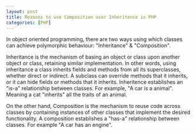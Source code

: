 ```yaml
---
layout: post
title: Reasons to use Composition over Inheritence in PHP
categories: [PHP]
---
```


In object oriented programming, there are two ways using which classes can achieve polymorphic behaviour: "Inheritance" & "Composition".

Inheritance is the mechanism of basing an object or class upon another object or class, retaining similar implementation. In other words, using inheritance a class inherits fields and methods from all its superclasses, whether direct or indirect. A subclass can override methods that it inherits, or it can hide fields or methods that it inherits. Inheritence establishes an "is-a" relationship between classes. For example, "A car is a animal". Meaning a cat "inherits" all the traits of an animal.

On the other hand, Composition is the mechanism to reuse code across classes by containing instances of other classes that implement the desired functionality. A composition establishes a "has-a" relationship between classes. For example "A car has an engine".

